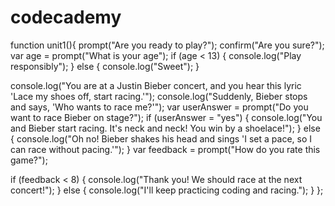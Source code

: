 # codecademy

function unit1(){
prompt("Are you ready to play?");
confirm("Are you sure?");
var age = prompt("What is your age");
if (age < 13) {
    console.log("Play responsibly");
}
else {
    console.log("Sweet");
}

console.log("You are at a Justin Bieber concert, and you hear this lyric 'Lace my shoes off, start racing.'");
console.log("Suddenly, Bieber stops and says, 'Who wants to race me?'");
var userAnswer = prompt("Do you want to race Bieber on stage?");
if (userAnswer = "yes") {
    console.log("You and Bieber start racing. It's neck and neck! You win by a shoelace!");
}
else {
    console.log("Oh no! Bieber shakes his head and sings 'I set a pace, so I can race without pacing.'");
}
var feedback = prompt("How do you rate this game?");

if (feedback < 8) {
    console.log("Thank you! We should race at the next concert!");
}
else {
    console.log("I'll keep practicing coding and racing.");
}
};
